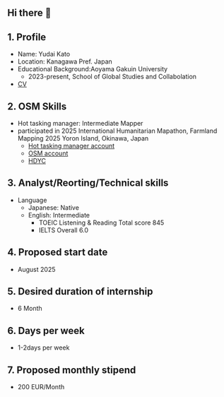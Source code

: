 ## Hi there 👋

<!--
**yudai1206/yudai1206** is a ✨ _special_ ✨ repository because its `README.md` (this file) appears on your GitHub profile.

Here are some ideas to get you started:

- 🔭 I’m currently working on ...
- 🌱 I’m currently learning ...
- 👯 I’m looking to collaborate on ...
- 🤔 I’m looking for help with ...
- 💬 Ask me about ...
- 📫 How to reach me: ...
- 😄 Pronouns: ...
- ⚡ Fun fact: ...
-->
## 1. Profile
* Name: Yudai Kato
* Location: Kanagawa Pref. Japan
* Educational Background:Aoyama Gakuin University
  * 2023-present, School of Global Studies and Collabolation
* [CV](https://docs.google.com/document/d/1aNSI4wC0MXHUfCgcCW9EB8dUEfb6XnhKD5sea-pJ1IA/edit?usp=sharing)

## 2. OSM Skills
* Hot tasking manager: Intermediate Mapper
* participated in 2025 International Humanitarian Mapathon, Farmland Mapping 2025 Yoron Island, Okinawa, Japan
  * [Hot tasking manager account](https://tasks.hotosm.org/users/yudai1206)
  * [OSM account](https://www.openstreetmap.org/user/yudai1206)
  * [HDYC](https://hdyc.neis-one.org/?yudai1206)

## 3. Analyst/Reorting/Technical skills
* Language
  * Japanese: Native
  * English: Intermediate
    * TOEIC Listening & Reading Total score 845
    * IELTS Overall 6.0

## 4. Proposed start date 
* August 2025

## 5. Desired duration of internship
* 6 Month

## 6. Days per week
* 1-2days per week

## 7. Proposed monthly stipend
* 200 EUR/Month
